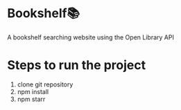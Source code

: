 # Bookshelf📚
A bookshelf searching website using the Open Library API
# Steps to run the project
1. clone git repository 
2. npm install
3. npm starr
